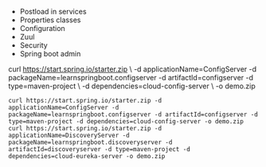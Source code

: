 - Postload in services
- Properties classes
- Configuration
- Zuul
- Security
- Spring boot admin


curl https://start.spring.io/starter.zip \\
    -d applicationName=ConfigServer
    -d packageName=learnspringboot.configserver
    -d artifactId=configserver
    -d type=maven-project \\
    -d dependencies=cloud-config-server \\
    -o demo.zip
    
    curl https://start.spring.io/starter.zip -d applicationName=ConfigServer -d packageName=learnspringboot.configserver -d artifactId=configserver -d type=maven-project -d dependencies=cloud-config-server -o demo.zip
    curl https://start.spring.io/starter.zip -d applicationName=DiscoveryServer -d packageName=learnspringboot.discoveryserver -d artifactId=discoveryserver -d type=maven-project -d dependencies=cloud-eureka-server -o demo.zip